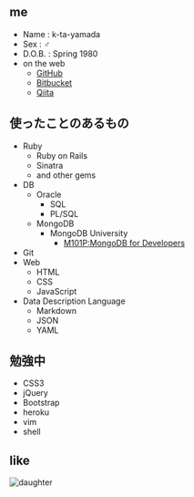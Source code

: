 ## me

- Name : k-ta-yamada
- Sex : ♂
- D.O.B. : Spring 1980
- on the web
  - [GitHub](https://github.com/k-ta-yamada)
  - [Bitbucket](https://bitbucket.org/k-ta-yamada/)
  - [Qiita](http://qiita.com/k-ta-yamada)


## 使ったことのあるもの

- Ruby
  - Ruby on Rails
  - Sinatra
  - and other gems
- DB
  - Oracle
    - SQL
    - PL/SQL
  - MongoDB
    - MongoDB University
      - [M101P:MongoDB for Developers](http://education.mongodb.com/downloads/certificates/f8c0c72533ef4a52b561eaf299e7c0f9/Certificate.pdf)
- Git
- Web
  - HTML
  - CSS
  - JavaScript
- Data Description Language
  - Markdown
  - JSON
  - YAML


## 勉強中
- CSS3
- jQuery
- Bootstrap
- heroku
- vim
- shell

## like
![daughter](/img/daughter.jpg "daughter")
